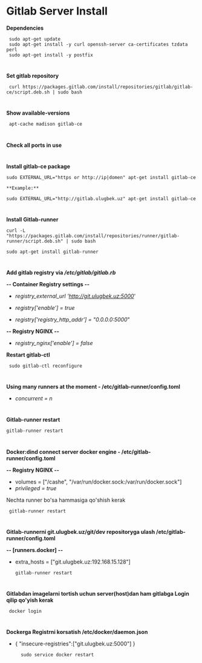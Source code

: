 # **Gitlab Server Install**

**Dependencies**

     sudo apt-get update
     sudo apt-get install -y curl openssh-server ca-certificates tzdata perl
     sudo apt-get install -y postfix
#
**Set gitlab repository**

     curl https://packages.gitlab.com/install/repositories/gitlab/gitlab-ce/script.deb.sh | sudo bash
#
**Show available-versions**

     apt-cache madison gitlab-ce 

#
**Check all ports in use**
#
**Install gitlab-ce package**

    sudo EXTERNAL_URL="https or http://ip|domen" apt-get install gitlab-ce
 
    **Example:** 
    
    sudo EXTERNAL_URL="http://gitlab.ulugbek.uz" apt-get install gitlab-ce
#
**Install Gitlab-runner**

    curl -L "https://packages.gitlab.com/install/repositories/runner/gitlab-runner/script.deb.sh" | sudo bash

    sudo apt-get install gitlab-runner
#
**Add gitlab registry via _/etc/gitlab/gitlab.rb_**

**-- Container Registry settings --**

-   _registry_external_url 'http://git.ulugbek.uz:5000_'

-  _registry['enable'] = true_

- _registry['registry_http_addr'] = "0.0.0.0:5000_"

**-- Registry NGINX --**

- _registry_nginx['enable'] = false_

**Restart gitlab-ctl**

     sudo gitlab-ctl reconfigure
#
**Using many runners at the moment - /etc/gitlab-runner/config.toml**

  -  _concurrent = n_
#
**Gitlab-runner restart**

    gitlab-runner restart
#
**Docker:dind connect server docker engine - /etc/gitlab-runner/config.toml**

**-- Registry NGINX --**
  - volumes = ["/cashe", "/var/run/docker.sock:/var/run/docker.sock"]
  -  _privileged = true_

Nechta runner bo'sa hammasiga qo'shish kerak

     gitlab-runner restart

#
**Gitlab-runnerni  git.ulugbek.uz/git/dev repositoryga ulash  /etc/gitlab-runner/config.toml** 

**-- [runners.docker] --**
 
  - extra_hosts = ["git.ulugbek.uz:192.168.15.128"]
    

        gitlab-runner restart
#
**Gitlabdan imagelarni tortish uchun server(host)dan ham gitlabga Login qilip qo'yish kerak**

     docker login
#
**Dockerga Registrni korsatish /etc/docker/daemon.json**
 
  - { "insecure-registries":["git.ulugbek.uz:5000"] }


          sudo service docker restart
